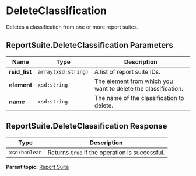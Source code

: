 # DeleteClassification

Deletes a classification from one or more report suites.

## ReportSuite.DeleteClassification Parameters

|Name|Type|Description|
|----|----|-----------|
| **rsid\_list** | `array(xsd:string)` | A list of report suite IDs.|
| **element** | `xsd:string` | The element from which you want to delete the classification. |
| **name** | `xsd:string` | The name of the classification to delete. |

## ReportSuite.DeleteClassification Response

| Type | Description |
|--------|---------------|
| `xsd:boolean` | Returns `true` if the operation is successful. |

**Parent topic:** [Report Suite](../../methods/report_suite/r_methods_reportsuite.md)

